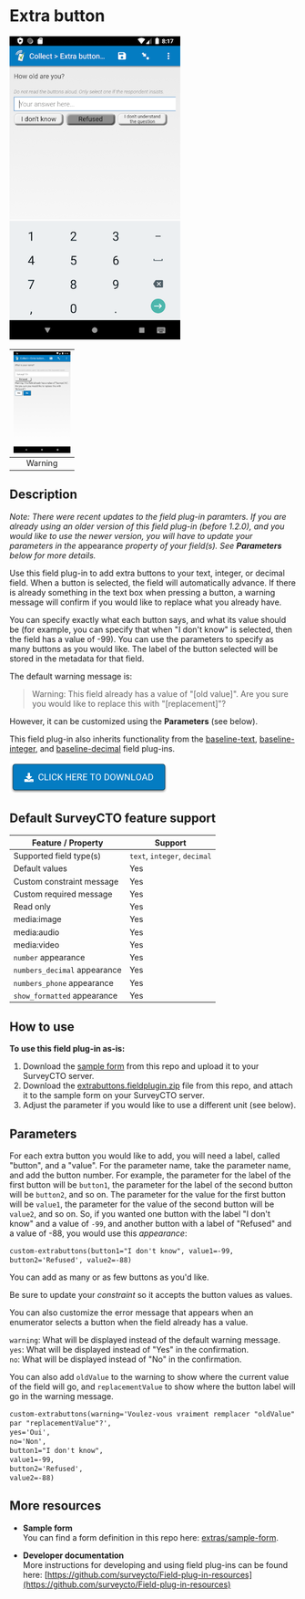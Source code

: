# Extra button

![Category buttons](extras/extra-buttons.png)

|<img src="extras/warning-message.png" width="100px">|
|:---:|
|Warning|

## Description

*Note: There were recent updates to the field plug-in paramters. If you are already using an older version of this field plug-in (before 1.2.0), and you would like to use the newer version, you will have to update your parameters in the* appearance *property of your field(s). See **Parameters** below for more details.*

Use this field plug-in to add extra buttons to your text, integer, or decimal field. When a button is selected, the field will automatically advance. If there is already something in the text box when pressing a button, a warning message will confirm if you would like to replace what you already have.

You can specify exactly what each button says, and what its value should be (for example, you can specify that when "I don't know" is selected, then the field has a value of -99). You can use the parameters to specify as many buttons as you would like. The label of the button selected will be stored in the metadata for that field.

The default warning message is:
>Warning: This field already has a value of "[old value]". Are you sure you would like to replace this with "[replacement]"?

However, it can be customized using the **Parameters** (see below).

This field plug-in also inherits functionality from the [baseline-text](https://github.com/surveycto/baseline-text), [baseline-integer](https://github.com/surveycto/baseline-integer), and [baseline-decimal](https://github.com/surveycto/baseline-decimal) field plug-ins.

[![Download now](extras/download-button.png)](https://github.com/surveycto/extra-buttons/raw/master/extrabuttons.fieldplugin.zip)

## Default SurveyCTO feature support

| Feature / Property | Support |
| --- | --- |
| Supported field type(s) | `text`, `integer`, `decimal`|
| Default values | Yes |
| Custom constraint message | Yes |
| Custom required message | Yes |
| Read only | Yes |
| media:image | Yes |
| media:audio | Yes |
| media:video | Yes |
| `number` appearance | Yes |
| `numbers_decimal` appearance | Yes |
| `numbers_phone` appearance | Yes |
| `show_formatted` appearance | Yes |

## How to use

**To use this field plug-in as-is:**

1. Download the [sample form](extras/sample-form) from this repo and upload it to your SurveyCTO server.
1. Download the [extrabuttons.fieldplugin.zip](https://github.com/surveycto/extra-buttons/raw/master/extrabuttons.fieldplugin.zip) file from this repo, and attach it to the sample form on your SurveyCTO server.
1. Adjust the parameter if you would like to use a different unit (see below).

## Parameters

For each extra button you would like to add, you will need a label, called "button", and a "value". For the parameter name, take the parameter name, and add the button number. For example, the parameter for the label of the first button will be `button1`, the parameter for the label of the second button will be `button2`, and so on. The parameter for the value for the first button will be `value1`, the parameter for the value of the second button will be `value2`, and so on. So, if you wanted one button with the label "I don't know" and a value of `-99`, and another button with a label of "Refused" and a value of -88, you would use this *appearance*:

    custom-extrabuttons(button1="I don't know", value1=-99, button2='Refused', value2=-88)

You can add as many or as few buttons as you'd like.

Be sure to update your *constraint* so it accepts the button values as values.

You can also customize the error message that appears when an enumerator selects a button when the field already has a value.

`warning`: What will be displayed instead of the default warning message.<br>
`yes`: What will be displayed instead of "Yes" in the confirmation.<br>
`no`: What will be displayed instead of "No" in the confirmation.

You can also add `oldValue` to the warning to show where the current value of the field will go, and `replacementValue` to show where the button label will go in the warning message.

    custom-extrabuttons(warning='Voulez-vous vraiment remplacer "oldValue" par "replacementValue"?',
    yes='Oui',
    no='Non',
    button1="I don't know",
    value1=-99,
    button2='Refused',
    value2=-88)

## More resources

* **Sample form**  
You can find a form definition in this repo here: [extras/sample-form](extras/sample-form).

* **Developer documentation**  
More instructions for developing and using field plug-ins can be found here: [https://github.com/surveycto/Field-plug-in-resources](https://github.com/surveycto/Field-plug-in-resources)
